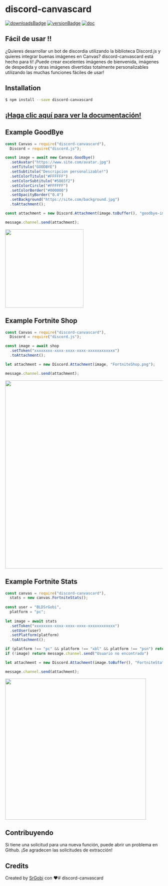 # discord-canvascard

[![downloadsBadge](https://img.shields.io/npm/dt/discord-canvascard?style=for-the-badge)](https://npmjs.com/discord-canvascard)
[![versionBadge](https://img.shields.io/npm/v/discord-canvascard?style=for-the-badge)](https://npmjs.com/discord-canvascard)
[![doc](https://img.shields.io/badge/Documentation-Click%20here-blue?style=for-the-badge)](https://www.discord-canvascard.net)

## Fácil de usar !!

¿Quieres desarrollar un bot de discordia utilizando la biblioteca Discord.js y quieres integrar buenas imágenes en Canvas? discord-canvascard está hecho para ti! ¡Puede crear excelentes imágenes de bienvenida, imágenes de despedida y otras imágenes divertidas totalmente personalizables utilizando las muchas funciones fáciles de usar!

## Installation

```bash
$ npm install --save discord-canvascard
```

## [¡Haga clic aquí para ver la documentación!](https://www.discord-canvascard.net)

## Example GoodBye

```js
const Canvas = require("discord-canvascard"),
  Discord = require("discord.js");

const image = await new Canvas.Goodbye()
  .setAvatar("https://www.site.com/avatar.jpg")
  .setTitulo("GOODBYE")
  .setSubtitulo("Descripcion personalizable!")
  .setColorTitulo("#FFFFFF")
  .setColorSubtitulo("#5865f2")
  .setColorCircle("#FFFFFF")
  .setColorBorder("#000000")
  .setOpacityBorder("0.4")
  .setBackground("https://site.com/background.jpg")
  .toAttachment();

const attachment = new Discord.Attachment(image.toBuffer(), "goodbye-image.png");

message.channel.send(attachment);
```

<img src="https://i.imgur.com/pXk92QL.jpg" height="250"></img>

## Example Fortnite Shop

```js
const Canvas = require("discord-canvascard"),
  Discord = require("discord.js");

const image = await shop
  .setToken("xxxxxxxx-xxxx-xxxx-xxxx-xxxxxxxxxxxx")
  .toAttachment();

let attachment = new Discord.Attachment(image, "FortniteShop.png");

message.channel.send(attachment);
```

<img src="https://i.imgur.com/POzfGl4.png" height="600"></img>

## Example Fortnite Stats

```js
const canvas = require("discord-canvascard"),
  stats = new canvas.FortniteStats();
  
const user = "BLDSrGobi",
  platform = "pc";
  
let image = await stats
  .setToken("xxxxxxxx-xxxx-xxxx-xxxx-xxxxxxxxxxxx")
  .setUser(user)
  .setPlatform(platform)
  .toAttachment();

if (platform !== "pc" && platform !== "xbl" && platform !== "psn") return message.channel.send("Ingrese una plataforma válida")
if (!image) return message.channel.send("Usuario no encontrado")

let attachment = new Discord.Attachment(image.toBuffer(), "FortniteStats.png");

message.channel.send(attachment);
```

<img src="https://i.imgur.com/AzvrLi8.png" height="450"></img>

## Contribuyendo

Si tiene una solicitud para una nueva función, puede abrir un problema en Github. ¡Se agradecen las solicitudes de extracción!

## Credits

Created by [SrGobi](https://github.com/SrGobi) con ❤️# discord-canvascard
